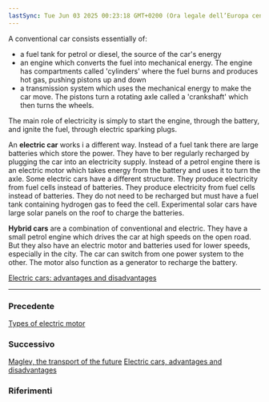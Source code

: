 ```yaml
---
lastSync: Tue Jun 03 2025 00:23:18 GMT+0200 (Ora legale dell’Europa centrale)
---
```

A conventional car consists essentially of:
- a fuel tank for petrol or diesel, the source of the car's energy
- an engine which converts the fuel into mechanical energy. The engine has compartments called 'cylinders' where the fuel burns and produces hot gas, pushing pistons up and down
- a transmission system which uses the mechanical energy to make the car move. The pistons turn a rotating axle called a 'crankshaft' which then turns the wheels.

The main role of electricity is simply to start the engine, through the battery, and ignite the fuel, through electric sparking plugs.

An **electric car** works i a different way. Instead of a fuel tank there are large batteries which store the power. They have to ber regularly recharged by plugging the car into an electricity supply. Instead of a petrol engine there is an electric motor which takes energy from the battery and uses it to turn the axle.
Some electric cars have a different structure. They produce electricity from fuel cells instead of batteries. They produce electricity from fuel cells instead of batteries. They do not need to be recharged but must have a fuel tank containing hydrogen gas to feed the cell.
Experimental solar cars have large solar panels on the roof to charge the batteries.

**Hybrid cars** are a combination of conventional and electric. They have a small petrol engine which drives the car at high speeds on the open road. But they also have an electric motor and batteries used for lower speeds, especially in the city. The car can switch from one power system to the other. The motor also function as a generator to recharge the battery.

[Electric cars: advantages and disadvantages](Electric%20cars,%20advantages%20and%20disadvantages.md)

---
### Precedente
[Types of electric motor](Types%20of%20electric%20motor.md)

### Successivo
[Maglev, the transport of the future](Maglev,%20the%20transport%20of%20the%20future.md)
[Electric cars, advantages and disadvantages](Electric%20cars,%20advantages%20and%20disadvantages.md)

### Riferimenti
#